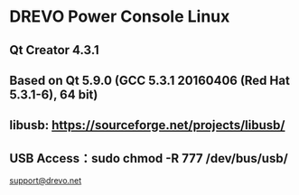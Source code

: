 DREVO Power Console Linux
====

Qt Creator 4.3.1
----
Based on Qt 5.9.0 (GCC 5.3.1 20160406 (Red Hat 5.3.1-6), 64 bit)
----

libusb: https://sourceforge.net/projects/libusb/
--

USB Access：sudo chmod -R 777 /dev/bus/usb/
--

support@drevo.net

